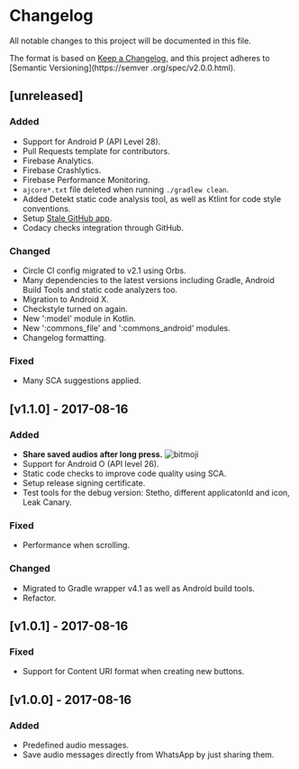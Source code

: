 # Changelog
All notable changes to this project will be documented in this file.

The format is based on [Keep a Changelog](https://keepachangelog.com/en/1.0.0/), and this project adheres to [Semantic Versioning](https://semver
.org/spec/v2.0.0.html).

## [unreleased]
### Added
  - Support for Android P (API Level 28).
  - Pull Requests template for contributors.
  - Firebase Analytics. 
  - Firebase Crashlytics.
  - Firebase Performance Monitoring.
  - `ajcore*.txt` file deleted when running `./gradlew clean`.
  - Added Detekt static code analysis tool, as well as Ktlint for code style conventions.
  - Setup [Stale GitHub app](https://github.com/apps/stale).
  - Codacy checks integration through GitHub.

### Changed
  - Circle CI config migrated to v2.1 using Orbs.
  - Many dependencies to the latest versions including Gradle, Android Build Tools and static code analyzers too.
  - Migration to Android X.
  - Checkstyle turned on again.
  - New ':model' module in Kotlin.
  - New ':commons_file' and ':commons_android' modules.
  - Changelog formatting.

### Fixed
  - Many SCA suggestions applied.

## [v1.1.0] - 2017-08-16

### Added
  - **Share saved audios after long press.** ![bitmoji](https://render.bitstrips.com/v2/cpanel/8363918-196115675_6-s4-v1.png?transparent=1&palette=1&width=246)
  - Support for Android O (API level 26).
  - Static code checks to improve code quality using SCA.
  - Setup release signing certificate.
  - Test tools for the debug version: Stetho, different applicatonId and icon, Leak Canary.

### Fixed
  - Performance when scrolling.

### Changed
  - Migrated to Gradle wrapper v4.1 as well as Android build tools.
  - Refactor.

## [v1.0.1] - 2017-08-16

### Fixed
  - Support for Content URI format when creating new buttons.

## [v1.0.0] - 2017-08-16
### Added
  - Predefined audio messages.
  - Save audio messages directly from WhatsApp by just sharing them.